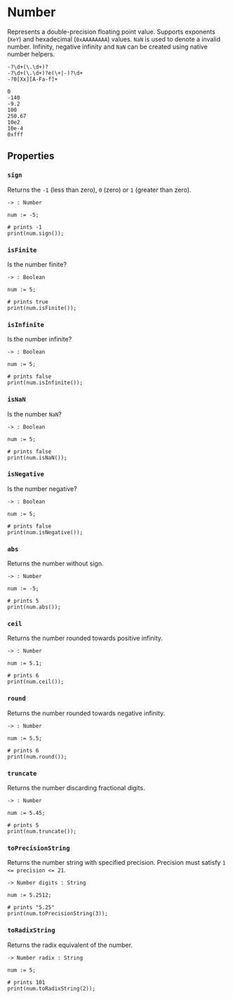# Number

Represents a double-precision floating point value. Supports exponents (`XeY`) and hexadecimal (`0xAAAAAAAA`) values. `NaN` is used to denote a invalid number. Infinity, negative infinity and `NaN` can be created using native number helpers.

```title="Syntax (RegExp)"
-?\d+(\.\d+)?
-?\d+(\.\d+)?e(\+|-)?\d+
-?0[Xx][A-Fa-f]+
```

```title="Example"
0
-140
-9.2
100
250.67
10e2
10e-4
0xfff
```

## Properties

### `sign`

Returns the `-1` (less than zero), `0` (zero) or `1` (greater than zero).

```title="Signature"
-> : Number
```

```title="Example"
num := -5;

# prints -1
print(num.sign());
```

### `isFinite`

Is the number finite?

```title="Signature"
-> : Boolean
```

```title="Example"
num := 5;

# prints true
print(num.isFinite());
```

### `isInfinite`

Is the number infinite?

```title="Signature"
-> : Boolean
```

```title="Example"
num := 5;

# prints false
print(num.isInfinite());
```

### `isNaN`

Is the number `NaN`?

```title="Signature"
-> : Boolean
```

```title="Example"
num := 5;

# prints false
print(num.isNaN());
```

### `isNegative`

Is the number negative?

```title="Signature"
-> : Boolean
```

```title="Example"
num := 5;

# prints false
print(num.isNegative());
```

### `abs`

Returns the number without sign.

```title="Signature"
-> : Number
```

```title="Example"
num := -5;

# prints 5
print(num.abs());
```

### `ceil`

Returns the number rounded towards positive infinity.

```title="Signature"
-> : Number
```

```title="Example"
num := 5.1;

# prints 6
print(num.ceil());
```

### `round`

Returns the number rounded towards negative infinity.

```title="Signature"
-> : Number
```

```title="Example"
num := 5.5;

# prints 6
print(num.round());
```

### `truncate`

Returns the number discarding fractional digits.

```title="Signature"
-> : Number
```

```title="Example"
num := 5.45;

# prints 5
print(num.truncate());
```

### `toPrecisionString`

Returns the number string with specified precision. Precision must satisfy `1 <= precision <= 21`.

```title="Signature"
-> Number digits : String
```

```title="Example"
num := 5.2512;

# prints "5.25"
print(num.toPrecisionString(3));
```

### `toRadixString`

Returns the radix equivalent of the number.

```title="Signature"
-> Number radix : String
```

```title="Example"
num := 5;

# prints 101
print(num.toRadixString(2));
```
